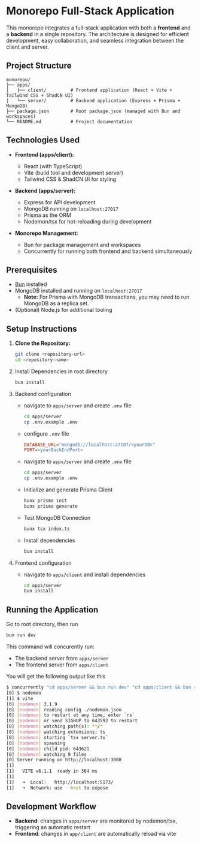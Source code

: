 # Monorepo Full-Stack Application

This monorepo integrates a full-stack application with both a **frontend** and a **backend** in a single repository. The architecture is designed for efficient development, easy collaboration, and seamless integration between the client and server.

## Project Structure

```plaintext
monorepo/
├── apps/
│   ├── client/         # Frontend application (React + Vite + Tailwind CSS + ShadCN UI)
│   └── server/         # Backend application (Express + Prisma + MongoDB)
├── package.json        # Root package.json (managed with Bun and workspaces)
└── README.md           # Project documentation
```

## Technologies Used

- **Frontend (apps/client):**

  - React (with TypeScript)
  - Vite (build tool and development server)
  - Tailwind CSS & ShadCN UI for styling

- **Backend (apps/server):**

  - Express for API development
  - MongoDB running on `localhost:27017`
  - Prisma as the ORM
  - Nodemon/tsx for hot-reloading during development

- **Monorepo Management:**
  - Bun for package management and workspaces
  - Concurrently for running both frontend and backend simultaneously

## Prerequisites

- [Bun](https://bun.sh/) installed
- MongoDB installed and running on `localhost:27017`
  - **Note:** For Prisma with MongoDB transactions, you may need to run MongoDB as a replica set.
- (Optional) Node.js for additional tooling

## Setup Instructions

1. **Clone the Repository:**

   ```bash
   git clone <repository-url>
   cd <repository-name>
   ```

2. Install Dependencies in root directory

   ```bash
   bun install
   ```

3. Backend configuration

   - navigate to `apps/server` and create `.env` file

     ```bash
     cd apps/server
     cp .env.example .env
     ```

   - configure `.env` file

     ```ini
     DATABASE_URL="mongodb://localhost:27107/<yourDB>"
     PORT=<yourBackEndPort>
     ```

   - navigate to `apps/server` and create `.env` file

     ```bash
     cd apps/server
     cp .env.example .env
     ```

   - Initialize and generate Prisma Client

     ```bash
     bunx prisma init
     bunx prisma generate
     ```

   - Test MongoDB Connection

     ```bash
     bunx tsx index.ts
     ```

   - Install dependencies

     ```bash
     bun install
     ```

4. Frontend configuration

   - navigate to `apps/client` and install dependencies

     ```bash
     cd apps/server
     bun install
     ```

## Running the Application

Go to root directory, then run

```bash
bun run dev
```

This command will concurently run:

- The backend server from `apps/server`
- The frontend server from `apps/client`

You will get the following output like this

```bash
$ concurrently "cd apps/server && bun run dev" "cd apps/client && bun run dev"
[0] $ nodemon
[1] $ vite
[0] [nodemon] 3.1.9
[0] [nodemon] reading config ./nodemon.json
[0] [nodemon] to restart at any time, enter `rs`
[0] [nodemon] or send SIGHUP to 643592 to restart
[0] [nodemon] watching path(s): **/*
[0] [nodemon] watching extensions: ts
[0] [nodemon] starting `tsx server.ts`
[0] [nodemon] spawning
[0] [nodemon] child pid: 643621
[0] [nodemon] watching 9 files
[0] Server running on http://localhost:3000
[1]
[1]   VITE v6.1.1  ready in 364 ms
[1]
[1]   ➜  Local:   http://localhost:5173/
[1]   ➜  Network: use --host to expose
```

## Development Workflow

- **Backend**: changes in `apps/server` are monitored by nodemon/tsx, triggering an automatic restart
- **Frontend**: changes in `app/client` are automatically reload via vite
